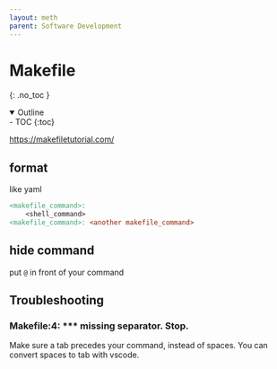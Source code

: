 ```yaml
---
layout: meth
parent: Software Development
---
```


# Makefile
{: .no_toc }

<details open markdown="block">
  <summary>
    Outline
  </summary>
- TOC
{:toc}
</details>

<https://makefiletutorial.com/>

## format

like yaml

```Makefile
<makefile_command>:
	<shell_command>
<makefile_command>: <another makefile_command>
```

## hide command

put `@` in front of your command

## Troubleshooting

### Makefile:4: *** missing separator.  Stop.

Make sure a tab precedes your command, instead of spaces. You can convert spaces to tab with vscode.
